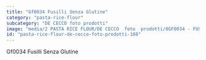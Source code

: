 ```yaml
---
title: "Gf0034 Fusilli Senza Glutine"
category: "pasta-rice-flour"
subcategory: "DE CECCO foto prodotti"
image: "media/2 PASTA RICE FLOUR/DE CECCO  foto  prodotti/0GF0034 - FUSILLI SENZA GLUTINE.jpg"
id: "pasta-rice-flour-de-cecco-foto-prodotti-108"
---
```


Gf0034 Fusilli Senza Glutine
